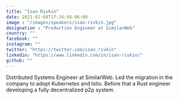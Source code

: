 ```yaml
---
title: "Isan Rivkin"
date: 2021-02-04T17:34:49-06:00
image : "/images/speakers/isan-rivkin.jpg"
designation : "Production Engineer at SimilarWeb"
country: ""
facebook: ""
instagram: ""
twitter: "https://twitter.com/isan_rivkin"
linkedin: "https://www.linkedin.com/in/isan-rivkin/"
github: ""
---
```


Distributed Systems Engineer at SimilarWeb. 
Led the migration in the company to adopt Kubernetes and Istio. 
Before that a Rust engineer developing a fully decentralized p2p system.
